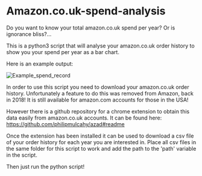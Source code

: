 # Amazon.co.uk-spend-analysis
Do you want to know your total amazon.co.uk spend per year? Or is ignorance bliss?...

This is a python3 script that will analyse your amazon.co.uk order history to show you your spend per year as a bar chart.

Here is an example output:

![Example_spend_record](https://user-images.githubusercontent.com/33846419/188415042-258674c9-a9f8-4411-a683-d961ee378b30.png)


In order to use this script you need to download your amazon.co.uk order history. 
Unfortunately a feature to do this was removed from Amazon, back in 2018!
It is still available for amazon.com accounts for those in the USA!

However there is a github repository for a chrome extension to obtain this data easily from amazon.co.uk accounts.
It can be found here:  https://github.com/philipmulcahy/azad#readme

Once the extension has been installed it can be used to download a csv file of your order history for each year you are interested in. 
Place all csv files in the same folder for this script to work and add the path to the 'path' variable in the script. 

Then just run the python script!

